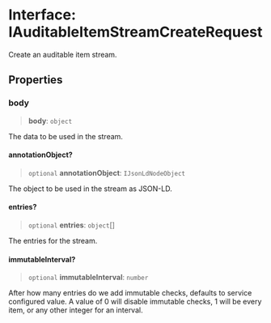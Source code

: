# Interface: IAuditableItemStreamCreateRequest

Create an auditable item stream.

## Properties

### body

> **body**: `object`

The data to be used in the stream.

#### annotationObject?

> `optional` **annotationObject**: `IJsonLdNodeObject`

The object to be used in the stream as JSON-LD.

#### entries?

> `optional` **entries**: `object`[]

The entries for the stream.

#### immutableInterval?

> `optional` **immutableInterval**: `number`

After how many entries do we add immutable checks, defaults to service configured value.
A value of 0 will disable immutable checks, 1 will be every item, or any other integer for an interval.

